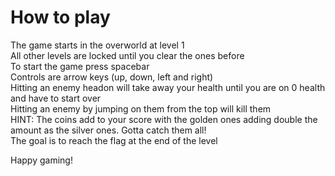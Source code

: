 # How to play

The game starts in the overworld at level 1 <br/>
All other levels are locked until you clear the ones before <br/>
To start the game press spacebar <br/>
Controls are arrow keys (up, down, left and right) <br/>
Hitting an enemy headon will take away your health until you are on 0 health and have to start over <br/>
Hitting an enemy by jumping on them from the top will kill them <br/>
HINT: The coins add to your score with the golden ones adding double the amount as the silver ones. Gotta catch them all! <br/>
The goal is to reach the flag at the end of the level <br/>

Happy gaming!
